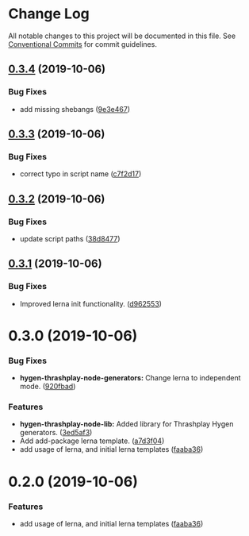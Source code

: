 # Change Log

All notable changes to this project will be documented in this file.
See [Conventional Commits](https://conventionalcommits.org) for commit guidelines.

## [0.3.4](https://github.com/thrashplay/hygen-thrashplay-node-generators/compare/hygen-thrashplay-node-generators@0.3.3...hygen-thrashplay-node-generators@0.3.4) (2019-10-06)


### Bug Fixes

* add missing shebangs ([9e3e467](https://github.com/thrashplay/hygen-thrashplay-node-generators/commit/9e3e467))





## [0.3.3](https://github.com/thrashplay/hygen-thrashplay-node-generators/compare/hygen-thrashplay-node-generators@0.3.2...hygen-thrashplay-node-generators@0.3.3) (2019-10-06)


### Bug Fixes

* correct typo in script name ([c7f2d17](https://github.com/thrashplay/hygen-thrashplay-node-generators/commit/c7f2d17))





## [0.3.2](https://github.com/thrashplay/hygen-thrashplay-node-generators/compare/hygen-thrashplay-node-generators@0.3.1...hygen-thrashplay-node-generators@0.3.2) (2019-10-06)


### Bug Fixes

* update script paths ([38d8477](https://github.com/thrashplay/hygen-thrashplay-node-generators/commit/38d8477))





## [0.3.1](https://github.com/thrashplay/hygen-thrashplay-node-generators/compare/hygen-thrashplay-node-generators@0.3.0...hygen-thrashplay-node-generators@0.3.1) (2019-10-06)


### Bug Fixes

* Improved lerna init functionality. ([d962553](https://github.com/thrashplay/hygen-thrashplay-node-generators/commit/d962553))





# 0.3.0 (2019-10-06)


### Bug Fixes

* **hygen-thrashplay-node-generators:** Change lerna to independent mode. ([920fbad](https://github.com/thrashplay/hygen-thrashplay-node-generators/commit/920fbad))


### Features

* **hygen-thrashplay-node-lib:** Added library for Thrashplay Hygen generators. ([3ed5af3](https://github.com/thrashplay/hygen-thrashplay-node-generators/commit/3ed5af3))
* Add add-package lerna template. ([a7d3f04](https://github.com/thrashplay/hygen-thrashplay-node-generators/commit/a7d3f04))
* add usage of lerna, and initial lerna templates ([faaba36](https://github.com/thrashplay/hygen-thrashplay-node-generators/commit/faaba36))






# 0.2.0 (2019-10-06)


### Features

* add usage of lerna, and initial lerna templates ([faaba36](https://github.com/thrashplay/hygen-thrashplay-node-generators/commit/faaba36))
